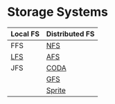  # Storage Systems 
| Local FS  | Distributed FS |
| ------------- | ------------- |
| FFS  | [NFS](https://github.com/lynnliu030/os-prelim/blob/main/storage/nfs.md) |
| [LFS](https://github.com/lynnliu030/os-prelim/blob/main/storage/lfs.md)  | [AFS](https://github.com/lynnliu030/os-prelim/blob/main/storage/afs.md) |
| JFS  | [CODA](https://github.com/lynnliu030/os-prelim/blob/main/storage/coda.md)| 
|  | [GFS](https://github.com/lynnliu030/os-prelim/blob/main/storage/gfs.md)  |
|  | [Sprite](https://github.com/lynnliu030/os-prelim/blob/main/cluster_computing/sprite.md) |
